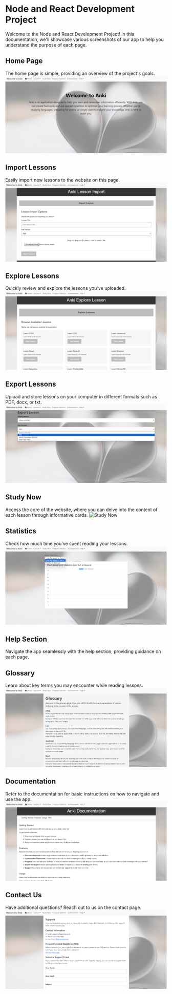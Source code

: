# Node and React Development Project

Welcome to the Node and React Development Project! In this documentation, we'll showcase various screenshots of our app to help you understand the purpose of each page.

## Home Page
The home page is simple, providing an overview of the project's goals.
![Home](captures/home.png)

## Import Lessons
Easily import new lessons to the website on this page.
![Import](captures/import.png)

## Explore Lessons
Quickly review and explore the lessons you've uploaded.
![Explore](captures/explore.png)

## Export Lessons
Upload and store lessons on your computer in different formats such as PDF, docx, or txt.
![Export](captures/export.png)

## Study Now
Access the core of the website, where you can delve into the content of each lesson through informative cards.
![Study Now](captures/study-now.png)

## Statistics
Check how much time you've spent reading your lessons.
![Statistics](captures/statistics.png)

## Help Section
Navigate the app seamlessly with the help section, providing guidance on each page.

## Glossary
Learn about key terms you may encounter while reading lessons.
![Glossary](captures/glossary.png)

## Documentation
Refer to the documentation for basic instructions on how to navigate and use the app.
![Documentation](captures/documentation.png)

## Contact Us
Have additional questions? Reach out to us on the contact page.
![Support](captures/support.png)
